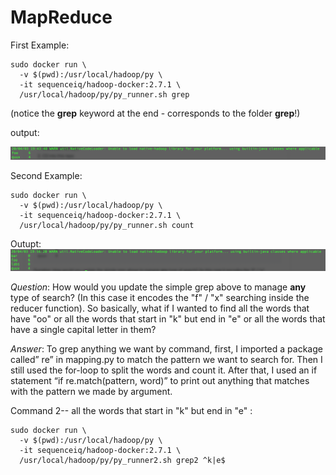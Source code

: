 # MapReduce
First Example:
```
sudo docker run \
  -v $(pwd):/usr/local/hadoop/py \
  -it sequenceiq/hadoop-docker:2.7.1 \
  /usr/local/hadoop/py/py_runner.sh grep
```
(notice the **grep** keyword at the end - corresponds to the folder **grep**!)

output:

![Plot](screenshots/Result_1.png)

Second Example:
```
sudo docker run \
  -v $(pwd):/usr/local/hadoop/py \
  -it sequenceiq/hadoop-docker:2.7.1 \
  /usr/local/hadoop/py/py_runner.sh count
```
Outupt:
![Plot](screenshots/Result_2.png)

*Question*: How would you update the simple grep above to manage __any__ type of search? (In this case it encodes the "f" / "x" searching inside the reducer function). So basically, what if I wanted to find all the words that have "oo" or all the words that start in "k" but end in "e" or all the words that have a single capital letter in them?

*Answer*:
To grep anything we want by command, first, I imported a package called” re” in mapping.py to match the pattern we want to search for.  Then I still used the for-loop to split the words and count it. After that, I used an if statement “if re.match(pattern, word)” to print out anything that matches with the pattern we made by argument. 

Command 2-- all the words that start in "k" but end in "e" :
```
sudo docker run \
  -v $(pwd):/usr/local/hadoop/py \
  -it sequenceiq/hadoop-docker:2.7.1 \
  /usr/local/hadoop/py/py_runner2.sh grep2 ^k|e$
```


